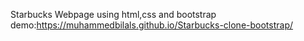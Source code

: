 Starbucks Webpage using html,css and bootstrap
demo:https://muhammedbilals.github.io/Starbucks-clone-bootstrap/
